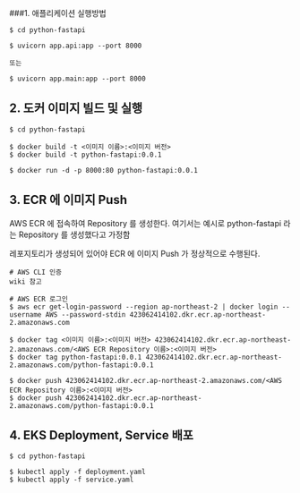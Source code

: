 ###1. 애플리케이션 실행방법

```
$ cd python-fastapi

$ uvicorn app.api:app --port 8000

또는 

$ uvicorn app.main:app --port 8000
```

## 2. 도커 이미지 빌드 및 실행

```
$ cd python-fastapi

$ docker build -t <이미지 이름>:<이미지 버전>
$ docker build -t python-fastapi:0.0.1

$ docker run -d -p 8000:80 python-fastapi:0.0.1

```

## 3. ECR 에 이미지 Push

AWS ECR 에 접속하여 Repository 를 생성한다.
여기서는 예시로 python-fastapi 라는 Repository 를 생성했다고 가정함


레포지토리가 생성되어 있어야 ECR 에 이미지 Push 가 정상적으로 수행된다.
 

```
# AWS CLI 인증
wiki 참고

# AWS ECR 로그인
$ aws ecr get-login-password --region ap-northeast-2 | docker login --username AWS --password-stdin 423062414102.dkr.ecr.ap-northeast-2.amazonaws.com

$ docker tag <이미지 이름>:<이미지 버전> 423062414102.dkr.ecr.ap-northeast-2.amazonaws.com/<AWS ECR Repository 이름>:<이미지 버전>
$ docker tag python-fastapi:0.0.1 423062414102.dkr.ecr.ap-northeast-2.amazonaws.com/python-fastapi:0.0.1

$ docker push 423062414102.dkr.ecr.ap-northeast-2.amazonaws.com/<AWS ECR Repository 이름>:<이미지 버전>
$ docker push 423062414102.dkr.ecr.ap-northeast-2.amazonaws.com/python-fastapi:0.0.1

```

## 4. EKS Deployment, Service 배포
```
$ cd python-fastapi

$ kubectl apply -f deployment.yaml
$ kubectl apply -f service.yaml

```
